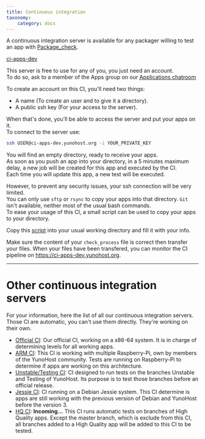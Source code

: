 ```yaml
---
title: Continuous integration
taxonomy:
    category: docs
---
```


A continuous integration server is available for any packager willing to test an app with [Package_check](https://github.com/YunoHost/package_check).

<a class="btn btn-lg btn-default" href="https://ci-apps-dev.yunohost.org">ci-apps-dev</a>

This server is free to use for any of you, you just need an account.  
To do so, ask to a member of the Apps group on our [Applications chatroom](/chat_rooms)

To create an account on this CI, you'll need two things:
- A name (To create an user and to give it a directory).
- A public ssh key (For your access to the server).

When that's done, you'll be able to access the server and put your apps on it.  
To connect to the server use:
```bash
ssh USER@ci-apps-dev.yunohost.org -i YOUR_PRIVATE_KEY
```

You will find an empty directory, ready to receive your apps.  
As soon as you push an app into your directory, in a 5 minutes maximum delay, a new job will be created for this app and executed by the CI.  
Each time you will update this app, a new test will be executed.

However, to prevent any security issues, your ssh connection will be very limited.  
You can only use `sftp` or `rsync` to copy your apps into that directory. `Git` isn't available, neither most of the usual bash commands.  
To ease your usage of this CI, a small script can be used to copy your apps to your directory.

Copy this [script](https://raw.githubusercontent.com/YunoHost/CI_package_check/master/dev_CI/Send%20CI%20dev.sh) into your usual working directory and fill it with your info.

Make sure the content of your `check_process` file is correct then transfer your files.
When your files have been transfered, you can monitor the CI pipeline on https://ci-apps-dev.yunohost.org.

---

# Other continuous integration servers

For your information, here the list of all our continuous integration servers.  
Those CI are automatic, you can't use them directly. They're working on their own.

- [Official CI](https://ci-apps.yunohost.org): Our official CI, working on a x86-64 system. It is in charge of determining levels for all working apps.
- [ARM CI](https://ci-apps-arm.yunohost.org): This CI is working with multiple Raspberry-Pi, own by members of the YunoHost community. Tests are running on Raspberry-Pi to determine if apps are working on this architecture.
- [Unstable/Testing CI](https://ci-apps-unstable.yunohost.org): CI designed to run tests on the branches Unstable and Testing of YunoHost. Its purpose is to test those branches before an official release.
- [Jessie CI](https://ci-stretch.nohost.me): CI running on a Debian Jessie system. This CI determine is apps are still working with the previous version of Debian and YunoHost before the version 3.
- [HQ CI](https://ci-apps-hq.yunohost.org): **Incoming...** This CI runs automatic tests on branches of High Quality apps. Except the master branch, which is exclude from this CI, all branches added to a High Quality app will be added to this CI to be tested.
